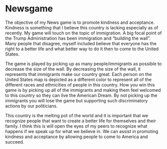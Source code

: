 # Newsgame
The objective of my News game is to promote kindness and acceptance. Kindness is something that I believe this country is lacking especially as of recently. My game will touch on the topic of immigration. A big focal point of the Trump Administration has been immigration and “building the wall”. Many people that disagree, myself included believe that everyone has the right to a better life and what better way to do it then to come to the United States. 

The game is played by picking up as many people/immigrants as possible to decrease the size of the wall. By decreasing the size of the wall, it represents that immigrants make our country great. Each person on the United States map is depicted as a different color to represent all of the different races and ethnicities of people in this country. How you win this game is by picking up all of the immigrants and making them feel welcomed to this country so they can live the American Dream. By not picking up the immigrants you will lose the game but supporting such discriminatory actions by our politicians. 

This country is the melting pot of the world and it is important that we recognize people that want to create a better life for themselves and their family. I think this is will open the eyes of my peers to recognize what happens if we speak up for what we believe in. We can assist in promoting kindness and acceptance by allowing people to come to America and succeed. 
